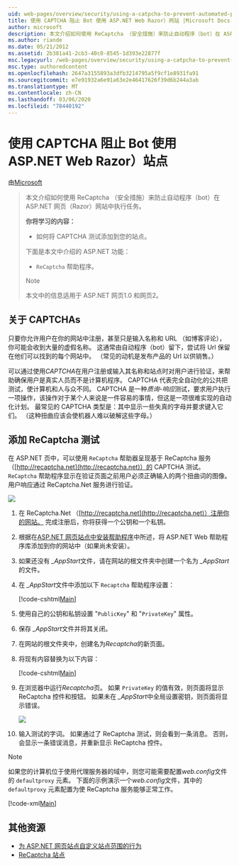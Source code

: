 ```yaml
---
uid: web-pages/overview/security/using-a-catpcha-to-prevent-automated-programs-bots-from-using-your-aspnet-web-site
title: 使用 CAPTCHA 阻止 Bot 使用 ASP.NET Web Razor）网站 |Microsoft Docs
author: microsoft
description: 本文介绍如何使用 ReCaptcha （安全措施）来防止自动程序（bot）在 ASP.NET 网页（Razor）中执行任务 。
ms.author: riande
ms.date: 05/21/2012
ms.assetid: 2b381a41-2cb3-40c0-8545-1d393e22877f
msc.legacyurl: /web-pages/overview/security/using-a-catpcha-to-prevent-automated-programs-bots-from-using-your-aspnet-web-site
msc.type: authoredcontent
ms.openlocfilehash: 2647a3155893a3dfb3214795a5f9cf1e8931fa91
ms.sourcegitcommit: e7e91932a6e91a63e2e46417626f39d6b244a3ab
ms.translationtype: MT
ms.contentlocale: zh-CN
ms.lasthandoff: 03/06/2020
ms.locfileid: "78440192"
---
```

# <a name="using-a-captcha-to-prevent-bots-from-using-your-aspnet-web-razor-site"></a>使用 CAPTCHA 阻止 Bot 使用 ASP.NET Web Razor）站点

由[Microsoft](https://github.com/microsoft)

> 本文介绍如何使用 ReCaptcha （安全措施）来防止自动程序（bot）在 ASP.NET 网页（Razor）网站中执行任务。
> 
> **你将学习的内容：** 
> 
> - 如何将 CAPTCHA 测试添加到您的站点。
> 
> 下面是本文中介绍的 ASP.NET 功能：
> 
> - `ReCaptcha` 帮助程序。
> 
> > [!NOTE]
> > 本文中的信息适用于 ASP.NET 网页1.0 和网页2。

## <a name="about-captchas"></a>关于 CAPTCHAs

只要你允许用户在你的网站中注册，甚至只是输入名称和 URL （如博客评论），你可能会收到大量的虚假名称。 这通常由自动程序（bot）留下，尝试将 Url 保留在他们可以找到的每个网站中。 （常见的动机是发布产品的 Url 以供销售。）

可以通过使用*CAPTCHA*在用户注册或输入其名称和站点时对用户进行验证，来帮助确保用户是真实人员而不是计算机程序。 CAPTCHA 代表完全自动化的公共把测试，使计算机和人与众不同。 CAPTCHA 是一种*质询-响应*测试，要求用户执行一项操作，该操作对于某个人来说是一件容易的事情，但这是一项很难实现的自动化计划。 最常见的 CAPTCHA 类型是：其中显示一些失真的字母并要求键入它们。 （这种扭曲应该会使机器人难以破解这些字母。）

## <a name="adding-a-recaptcha-test"></a>添加 ReCaptcha 测试

在 ASP.NET 页中，可以使用 `ReCaptcha` 帮助器呈现基于 ReCaptcha 服务（[http://recaptcha.net](http://recaptcha.net)）的 CAPTCHA 测试。 `ReCaptcha` 帮助程序显示在验证页面之前用户必须正确输入的两个扭曲词的图像。 用户响应通过 ReCaptcha.Net 服务进行验证。

![](using-a-catpcha-to-prevent-automated-programs-bots-from-using-your-aspnet-web-site/_static/image1.jpg)

1. 在 ReCaptcha.Net （[http://recaptcha.net](http://recaptcha.net)）注册你的网站。 完成注册后，你将获得一个公钥和一个私钥。
2. 根据在[ASP.NET 网页站点中安装帮助程序](https://go.microsoft.com/fwlink/?LinkId=252372)中所述，将 ASP.NET Web 帮助程序库添加到你的网站中（如果尚未安装）。
3. 如果还没有 *\_AppStart*文件，请在网站的根文件夹中创建一个名为 *\_AppStart*的文件。
4. 在 *\_AppStart*文件中添加以下 `Recaptcha` 帮助程序设置： 

    [!code-cshtml[Main](using-a-catpcha-to-prevent-automated-programs-bots-from-using-your-aspnet-web-site/samples/sample1.cshtml?highlight=6-7)]
5. 使用自己的公钥和私钥设置 "`PublicKey`" 和 "`PrivateKey`" 属性。
6. 保存 *\_AppStart*文件并将其关闭。
7. 在网站的根文件夹中，创建名为*Recaptcha*的新页面。
8. 将现有内容替换为以下内容： 

    [!code-cshtml[Main](using-a-catpcha-to-prevent-automated-programs-bots-from-using-your-aspnet-web-site/samples/sample2.cshtml)]
9. 在浏览器中运行*Recaptcha*页。 如果 `PrivateKey` 的值有效，则页面将显示 ReCaptcha 控件和按钮。 如果未在 *\_AppStart*中全局设置密钥，则页面将显示错误。 

    ![](using-a-catpcha-to-prevent-automated-programs-bots-from-using-your-aspnet-web-site/_static/image1.png)
10. 输入测试的字词。 如果通过了 ReCaptcha 测试，则会看到一条消息。 否则，会显示一条错误消息，并重新显示 ReCaptcha 控件。

> [!NOTE]
> 如果您的计算机位于使用代理服务器的域中，则您可能需要配置*web.config*文件的 `defaultproxy` 元素。 下面的示例演示一个*web.config*文件，其中的 `defaultproxy` 元素配置为使 ReCaptcha 服务能够正常工作。
> 
> [!code-xml[Main](using-a-catpcha-to-prevent-automated-programs-bots-from-using-your-aspnet-web-site/samples/sample3.xml)]

<a id="Additional_Resources"></a>
## <a name="additional-resources"></a>其他资源

- [为 ASP.NET 网页站点自定义站点范围的行为](https://go.microsoft.com/fwlink/?LinkId=202906)
- [ReCaptcha 站点](https://www.google.com/recaptcha)
